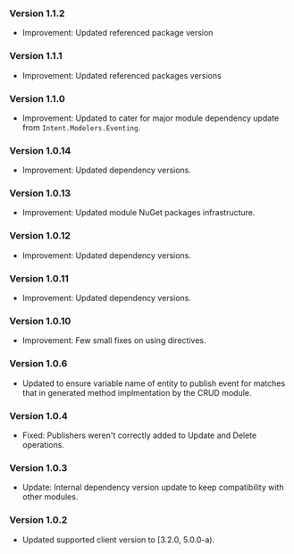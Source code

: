 ### Version 1.1.2

- Improvement: Updated referenced package version

### Version 1.1.1

- Improvement: Updated referenced packages versions

### Version 1.1.0

- Improvement: Updated to cater for major module dependency update from `Intent.Modelers.Eventing`.

### Version 1.0.14

- Improvement: Updated dependency versions.

### Version 1.0.13

- Improvement: Updated module NuGet packages infrastructure.

### Version 1.0.12

- Improvement: Updated dependency versions.

### Version 1.0.11

- Improvement: Updated dependency versions.

### Version 1.0.10

- Improvement: Few small fixes on using directives.

### Version 1.0.6

- Updated to ensure variable name of entity to publish event for matches that in generated method implmentation by the CRUD module.

### Version 1.0.4

- Fixed: Publishers weren't correctly added to Update and Delete operations.

### Version 1.0.3

- Update: Internal dependency version update to keep compatibility with other modules.

### Version 1.0.2

- Updated supported client version to [3.2.0, 5.0.0-a).
